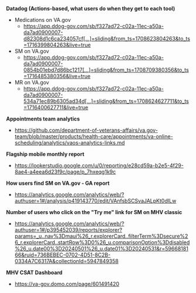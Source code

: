 **Datadog (Actions-based, what users do when they get to each tool)** 

- Medications on VA.gov
  - https://app.ddog-gov.com/sb/f327ad72-c02a-11ec-a50a-da7ad0900007-d82308d1c6ca234057cf[…]=sliding&from_ts=1708623804263&to_ts=1716399804263&live=true
- SM on VA.gov
  - https://app.ddog-gov.com/sb/f327ad72-c02a-11ec-a50a-da7ad0900007-0854b01ebd7d86bc1217[…]=sliding&from_ts=1708709380356&to_ts=1716485380356&live=true
- MR on VA.gov
  - https://app.ddog-gov.com/sb/f327ad72-c02a-11ec-a50a-da7ad0900007-534a71ec89b6305ad34d[…]=sliding&from_ts=1708624627711&to_ts=1716400627711&live=true

**Appointments team analytics**
- https://github.com/department-of-veterans-affairs/va.gov-team/blob/master/products/health-care/appointments/va-online-scheduling/analytics/vaos-analytics-links.md

**Flagship mobile monthly report**
- https://lookerstudio.google.com/u/0/reporting/e28cd59a-b2e5-4f29-8ae4-a4eea6d23f9c/page/p_7hxeqg1k9c

**How users find SM on VA.gov - GA report**
- https://analytics.google.com/analytics/web/?authuser=1#/analysis/p419143770/edit/VAnfsbSCSvaJALpKt0dILw

**Number of users who click on the "Try me" link for SM on MHV classic** 
- https://analytics.google.com/analytics/web/?authuser=1#/p395452039/reports/explorer?params=_u..nav%3Dmaui%26_r.explorerCard..filterTerm%3Dsecure%26_r.explorerCard..startRow%3D0%26_u.comparisonOption%3Ddisabled%26_u.date00%3D20240501%26_u.date01%3D20240531&r=5966818166&ruid=736BEBEC-0702-4D51-8C2B-0334A7C6317A&collectionId=5947849358

**MHV CSAT Dashboard**
- https://va-gov.domo.com/page/601491420
